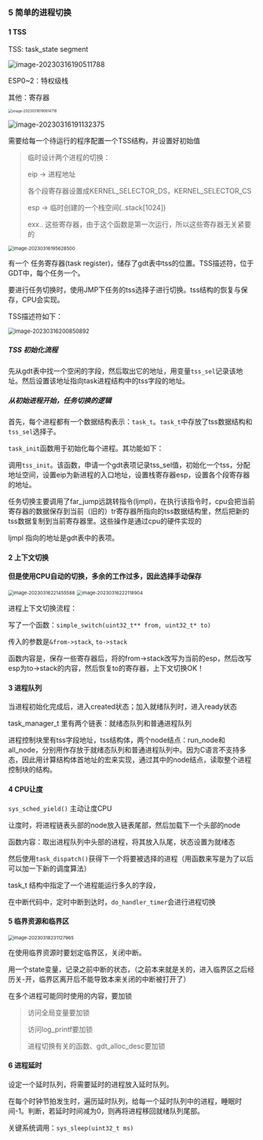 ### 5 简单的进程切换

#### 1 TSS

TSS: task_state segment

![image-20230316190511788](5_task_sche_pic/image-20230316190511788.png)

ESP0~2：特权级栈

其他：寄存器

<img src="5_task_sche_pic/image-20230316190614718.png" alt="image-20230316190614718" style="zoom: 50%;" />

![image-20230316191132375](5_task_sche_pic/image-20230316191132375.png)

需要给每一个待运行的程序配置一个TSS结构，并设置好初始值

> 临时设计两个进程的切换：
>
> eip -> 进程地址
>
> 各个段寄存器设置成KERNEL_SELECTOR_DS，KERNEL_SELECTOR_CS
>
> esp -> 临时创建的一个栈空间(..stack[1024])
>
> exx.. 这些寄存器，由于这个函数是第一次运行，所以这些寄存器无关紧要的

<img src="5_task_sche_pic/image-20230316195628500.png" alt="image-20230316195628500" style="zoom:67%;" />

有一个 任务寄存器(task register)，储存了gdt表中tss的位置。TSS描述符，位于GDT中，每个任务一个。

要进行任务切换时，使用JMP下任务的tss选择子进行切换。tss结构的恢复与保存，CPU会实现。

TSS描述符如下：

<img src="5_task_sche_pic/image-20230316200850892.png" alt="image-20230316200850892" style="zoom: 80%;" />

##### TSS 初始化流程

先从gdt表中找一个空闲的字段，然后取出它的地址，用变量`tss_sel`记录该地址。然后设置该地址指向task进程结构中的tss字段的地址。



##### 从初始进程开始，任务切换的逻辑

首先，每个进程都有一个数据结构表示：`task_t`。`task_t`中存放了tss数据结构和`tss_sel`选择子。

`task_init`函数用于初始化每个进程。其功能如下：

调用`tss_init`。该函数，申请一个gdt表项记录tss_sel值，初始化一个tss，分配地址空间，设置eip为新进程的入口地址，设置栈寄存器esp，设置各个段寄存器的地址。

任务切换主要调用了far_jump远跳转指令(ljmpl)，在执行该指令时，cpu会把当前寄存器的数据保存到当前（旧的）tr寄存器所指向的tss数据结构里，然后把新的tss数据复制到当前寄存器里。这些操作是通过cpu的硬件实现的

ljmpl 指向的地址是gdt表中的表项。



#### 2 上下文切换

**但是使用CPU自动的切换，多余的工作过多，因此选择手动保存**

<img src="5_task_sche_pic/image-20230316221455588.png" alt="image-20230316221455588" style="zoom:67%;" />



<img src="5_task_sche_pic/image-20230316222118904.png" alt="image-20230316222118904" style="zoom:67%;" />



进程上下文切换流程：

写了一个函数：`simple_switch(uint32_t** from, uint32_t* to)`

传入的参数是`&from->stack`, `to->stack`

函数内容是，保存一些寄存器后，将的from->stack改写为当前的esp，然后改写esp为to->stack的内容，然后恢复to的寄存器，上下文切换OK！



#### 3 进程队列

当进程初始化完成后，进入created状态；加入就绪队列时，进入ready状态

task_manager_t 里有两个链表：就绪态队列和普通进程队列

进程控制块里有tss字段地址，tss结构体，两个node结点：run_node和all_node，分别用作存放于就绪态队列和普通进程队列中。因为C语言不支持多态，因此用计算结构体首地址的宏来实现，通过其中的node结点，读取整个进程控制块的结构。





#### 4 CPU让度

`sys_sched_yield()` 主动让度CPU

让度时，将进程链表头部的node放入链表尾部，然后加载下一个头部的node

函数内容：取出进程队列中头部的进程，将其放入队尾，状态设置为就绪态

然后使用`task_dispatch()`获得下一个将要被选择的进程（用函数来写是为了以后可以加一下新的调度算法）



task_t 结构中指定了一个进程能运行多久的字段，

在中断代码中，定时中断到达时，`do_handler_timer`会进行进程切换

#### 5 临界资源和临界区

<img src="5_task_sche_pic/image-20230318231127965.png" alt="image-20230318231127965" style="zoom:67%;" />

在使用临界资源时要划定临界区，关闭中断。

用一个state变量，记录之前中断的状态，（之前本来就是关的，进入临界区之后经历关-开，临界区离开后不能导致本来关闭的中断被打开了）



在多个进程可能同时使用的内容，要加锁

> 访问全局变量要加锁
>
> 访问log_printf要加锁
>
> 进程切换有关的函数、gdt_alloc_desc要加锁



#### 6 进程延时

设定一个延时队列，将需要延时的进程放入延时队列。

在每个时钟节拍发生时，遍历延时队列，给每一个延时队列中的进程，睡眠时间-1。判断，若延时时间减为0，则再将进程移回就绪队列尾部。

关键系统调用：`sys_sleep(uint32_t ms)`